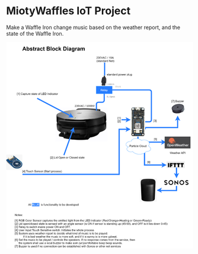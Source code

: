 # MiotyWaffles IoT Project
Make a Waffle Iron change music based on the weather report, and the state of the Waffle Iron.

![MiotyWaffels](https://github.com/VintherWolf/miotywaffles/blob/master/doc/Bilag/09_Media/MiotyWaffles_TechnicalRichPicture.png?raw=true)